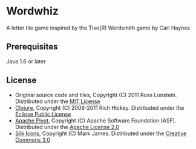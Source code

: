 # Wordwhiz

A letter tile game inspired by the Tivo(R) Wordsmith game by Carl Haynes

## Prerequisites

Java 1.6 or later

## License

* Original source code and tiles, Copyright (C) 2011 Ross Lonstein. Distributed under the [MIT License](http://www.opensource.org/licenses/mit-license.php)
* [Clojure](http://clojure.org/), Copyright (C) 2008-2011 Rich Hickey. Distributed under the [Eclipse Public License](http://opensource.org/licenses/eclipse-1.0.php)
* [Apache Pivot](http://pivot.apache.org/), Copyright (C) Apache Software Foundation (ASF). Distributed under the [Apache License 2.0](http://http://www.apache.org/licenses/LICENSE-2.0)
* [Silk Icons](http://www.famfamfam.com/lab/icons/silk/), Copyright (C) Mark James. Distributed under the [Creative Commons 3.0](http://creativecommons.org/licenses/by/3.0/)

